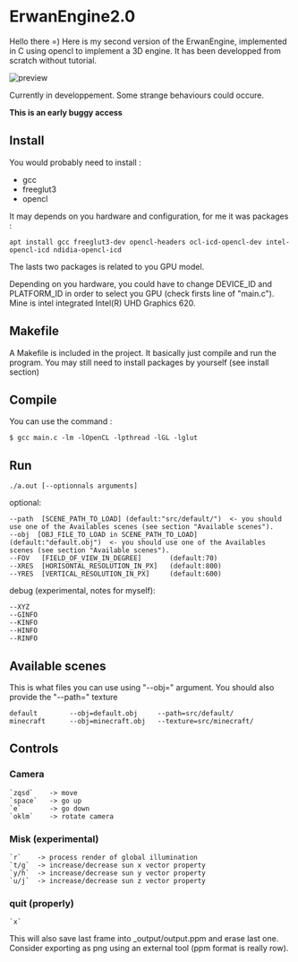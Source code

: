 # ErwanEngine2.0

Hello there =)
Here is my second version of the ErwanEngine, implemented in C using opencl to implement a 3D engine. It has been developped from scratch without  tutorial.

![preview](https://github.com/e-renault/ErwanEngine2/blob/main/_output/EEAO_test6.png?raw=true)

Currently in developpement. Some strange behaviours could occure.

**This is an early buggy access**

## Install

You would probably need to install :

* gcc
* freeglut3
* opencl

It may depends on you hardware and configuration, for me it was packages :
```
apt install gcc freeglut3-dev opencl-headers ocl-icd-opencl-dev intel-opencl-icd ndidia-opencl-icd
```
The lasts two packages is related to you GPU model.

Depending on you hardware, you could have to change DEVICE_ID and PLATFORM_ID in order to select you GPU (check firsts line of "main.c"). Mine is intel integrated Intel(R) UHD Graphics 620.

## Makefile

A Makefile is included in the project. It basically just compile and run the program. You may still need to install packages by yourself (see install section)

## Compile

You can use the command :

```
$ gcc main.c -lm -lOpenCL -lpthread -lGL -lglut 
```

## Run

```
./a.out [--optionnals arguments]
```

optional:

```
--path  [SCENE_PATH_TO_LOAD] (default:"src/default/")  <- you should use one of the Availables scenes (see section "Available scenes").
--obj  [OBJ_FILE_TO_LOAD in SCENE_PATH_TO_LOAD] (default:"default.obj")  <- you should use one of the Availables scenes (see section "Available scenes").
--FOV   [FIELD_OF_VIEW_IN_DEGREE]       (default:70)
--XRES  [HORISONTAL_RESOLUTION_IN_PX]   (default:800)
--YRES  [VERTICAL_RESOLUTION_IN_PX]     (default:600)
```

debug (experimental, notes for myself):

```
--XYZ
--GINFO
--KINFO
--HINFO
--RINFO
```

## Available scenes

This is what files you can use using "--obj=" argument. You should also provide the "--path=" texture

```
default        --obj=default.obj     --path=src/default/
minecraft      --obj=minecraft.obj   --texture=src/minecraft/
```

## Controls

### Camera

```
`zqsd`    -> move
`space`   -> go up
`e`       -> go down
`oklm`    -> rotate camera
```

### Misk (experimental)

```
`r`    -> process render of global illumination
`t/g`  -> increase/decrease sun x vector property 
`y/h`  -> increase/decrease sun y vector property
`u/j`  -> increase/decrease sun z vector property
```

### quit (properly)

```
`x`
```

This will also save last frame into \_output/output.ppm and erase last one. Consider exporting as png  using an external tool (ppm format is really row).
